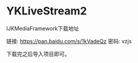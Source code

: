 # YKLiveStream2

IJKMediaFramework下载地址

链接: https://pan.baidu.com/s/1kVadeQz
密码: vzjs

下载完之后导入项目即可。
